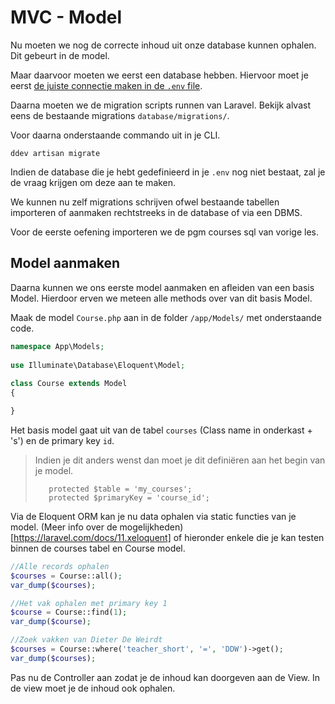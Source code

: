 # MVC - Model

Nu moeten we nog de correcte inhoud uit onze database kunnen ophalen. Dit gebeurt in de model.

Maar daarvoor moeten we eerst een database hebben. Hiervoor moet je eerst [de juiste connectie maken in de `.env` file](/laravel/laravel/databases/connecting.html).

Daarna moeten we de migration scripts runnen van Laravel. Bekijk alvast eens de bestaande migrations `database/migrations/`.

Voor daarna onderstaande commando uit in je CLI.

```
ddev artisan migrate
```

Indien de database die je hebt gedefinieerd in je `.env` nog niet bestaat, zal je de vraag krijgen om deze aan te maken.

We kunnen nu zelf migrations schrijven ofwel bestaande tabellen importeren of aanmaken rechtstreeks in de database of via een DBMS.

Voor de eerste oefening importeren we de pgm courses sql van vorige les.

## Model aanmaken

Daarna kunnen we ons eerste model aanmaken en afleiden van een basis Model. Hierdoor erven we meteen alle methods over van dit basis Model.

Maak de model `Course.php` aan in de folder `/app/Models/` met onderstaande code.

```php
namespace App\Models;
 
use Illuminate\Database\Eloquent\Model;
 
class Course extends Model
{

}
```

Het basis model gaat uit van de tabel `courses` (Class name in onderkast + 's') en de primary key `id`.

> Indien je dit anders wenst dan moet je dit definiëren aan het begin van je model.
> ```
>    protected $table = 'my_courses';
>    protected $primaryKey = 'course_id';
>```


Via de Eloquent ORM kan je nu data ophalen via static functies van je model. (Meer info over de mogelijkheden)[https://laravel.com/docs/11.xeloquent] of hieronder enkele die je kan testen binnen de courses tabel en Course model.

```php
//Alle records ophalen
$courses = Course::all();
var_dump($courses);

//Het vak ophalen met primary key 1
$course = Course::find(1);
var_dump($course);

//Zoek vakken van Dieter De Weirdt
$courses = Course::where('teacher_short', '=', 'DDW')->get();
var_dump($courses);
```

Pas nu de Controller aan zodat je de inhoud kan doorgeven aan de View. In de view moet je de inhoud ook ophalen.

